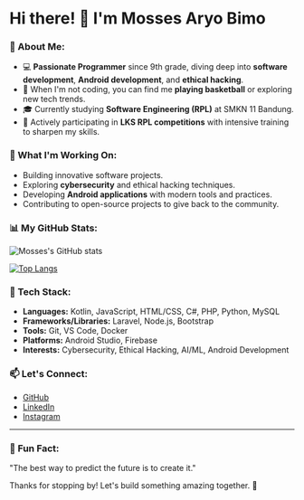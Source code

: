 # Hi there! 👋 I'm Mosses Aryo Bimo

### 🚀 About Me:
- 💻 **Passionate Programmer** since 9th grade, diving deep into **software development**, **Android development**, and **ethical hacking**.
- 🏀 When I'm not coding, you can find me **playing basketball** or exploring new tech trends.
- 🎓 Currently studying **Software Engineering (RPL)** at SMKN 11 Bandung.
- 🔧 Actively participating in **LKS RPL competitions** with intensive training to sharpen my skills.

### 🌱 What I'm Working On:
- Building innovative software projects.
- Exploring **cybersecurity** and ethical hacking techniques.
- Developing **Android applications** with modern tools and practices.
- Contributing to open-source projects to give back to the community.

### 📊 My GitHub Stats:
![Mosses's GitHub stats](https://github-readme-stats.vercel.app/api?username=MossesAryo&show_icons=true&theme=radical)

[![Top Langs](https://github-readme-stats.vercel.app/api/top-langs/?username=MossesAryo&layout=compact&theme=radical)](https://github.com/MossesAryo)

### 🔧 Tech Stack:
- **Languages:** Kotlin, JavaScript, HTML/CSS, C#, PHP, Python, MySQL
- **Frameworks/Libraries:** Laravel, Node.js, Bootstrap
- **Tools:** Git, VS Code, Docker
- **Platforms:** Android Studio, Firebase
- **Interests:** Cybersecurity, Ethical Hacking, AI/ML, Android Development

### 📫 Let's Connect:
- [GitHub](https://github.com/MossesAryo)
- [LinkedIn](https://www.linkedin.com/in/mosses-aryo-bimo-92b9b3322?utm_source=share&utm_campaign=share_via&utm_content=profile&utm_medium=android_app)
- [Instagram](https://www.instagram.com/mz.tzx?igsh=OG0yOXo3a3Y2c245)

---
### 🌟 Fun Fact:
"The best way to predict the future is to create it." 

Thanks for stopping by! Let's build something amazing together. 🚀
